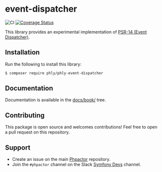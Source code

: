 # event-dispatcher

![CI](https://github.com/phpactor/phly-event-dispatcher/workflows/CI/badge.svg)
[![Coverage Status](https://coveralls.io/repos/github/phly/phly-event-dispatcher/badge.svg?branch=master)](https://coveralls.io/github/phly/phly-event-dispatcher?branch=master)

This library provides an experimental implementation of [PSR-14 (Event
Dispatcher)](https://github.com/php-fig/fig-standards/blob/bb8df27dba53fa5cbc653d1d446f850e5690f3cc/proposed/event-dispatcher.md).

## Installation

Run the following to install this library:

```bash
$ composer require phly/phly-event-dispatcher
```

## Documentation

Documentation is available in the [docs/book/](docs/book/) tree.

Contributing
------------

This package is open source and welcomes contributions! Feel free to open a
pull request on this repository.

Support
-------

- Create an issue on the main [Phpactor](https://github.com/phpactor/phpactor) repository.
- Join the `#phpactor` channel on the Slack [Symfony Devs](https://symfony.com/slack-invite) channel.
